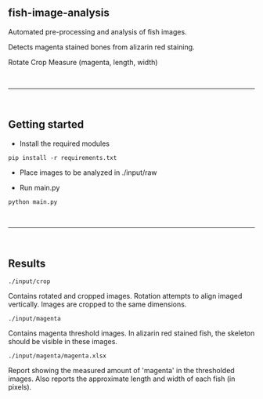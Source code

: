 ## fish-image-analysis

Automated pre-processing and analysis of fish images.

Detects magenta stained bones from alizarin red staining.

Rotate
Crop 
Measure (magenta, length, width)

<br>

---

<br>

## Getting started
* Install the required modules

```pip install -r requirements.txt```

* Place images to be analyzed in ./input/raw

* Run main.py

```python main.py```


<br>

---

<br>

## Results

`./input/crop`

Contains rotated and cropped images. Rotation attempts to align imaged vertically. Images are cropped to the same dimensions.

`./input/magenta`

Contains magenta threshold images. In alizarin red stained fish, the skeleton should be visible in these images.

`./input/magenta/magenta.xlsx`

Report showing the measured amount of 'magenta' in the thresholded images. Also reports the approximate length and width of each fish (in pixels).